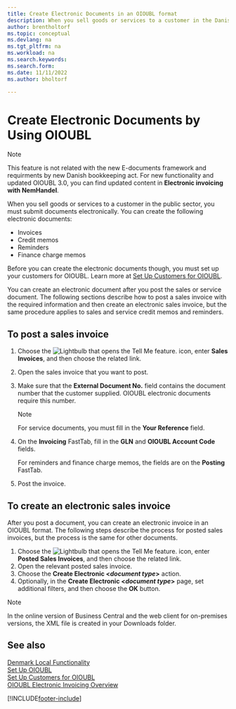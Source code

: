 ```yaml
---
title: Create Electronic Documents in an OIOUBL format
description: When you sell goods or services to a customer in the Danish public sector, you must submit documents electronically.
author: brentholtorf
ms.topic: conceptual
ms.devlang: na
ms.tgt_pltfrm: na
ms.workload: na
ms.search.keywords: 
ms.search.form: 
ms.date: 11/11/2022
ms.author: bholtorf

---
```

# Create Electronic Documents by Using OIOUBL

> [!NOTE]
> This feature is not related with the new E-documents framework and requirments by new Danish bookkeeping act. For new functionality and updated OIOUBL 3.0, you can find updated content in **Electronic invoicing with NemHandel**.   

When you sell goods or services to a customer in the public sector, you must submit documents electronically. You can create the following electronic documents: 

* Invoices
* Credit memos
* Reminders
* Finance charge memos

Before you can create the electronic documents though, you must set up your customers for OIOUBL. Learn more at [Set Up Customers for OIOUBL](how-to-set-up-customers-for-oioubl.md).  

You can create an electronic document after you post the sales or service document. The following sections describe how to post a sales invoice with the required information and then create an electronic sales invoice, but the same procedure applies to sales and service credit memos and reminders.  

## To post a sales invoice

1. Choose the ![Lightbulb that opens the Tell Me feature.](../../media/ui-search/search_small.png "Tell me what you want to do") icon, enter **Sales Invoices**, and then choose the related link.  
2. Open the sales invoice that you want to post.  
3. Make sure that the **External Document No.** field contains the document number that the customer supplied. OIOUBL electronic documents require this number.

    > [!Note]  
    > For service documents, you must fill in the **Your Reference** field.  

4. On the **Invoicing** FastTab, fill in the **GLN** and **OIOUBL Account Code** fields.  

    For reminders and finance charge memos, the fields are on the **Posting** FastTab.  

5. Post the invoice.  

## To create an electronic sales invoice

After you post a document, you can create an electronic invoice in an OIOUBL format. The following steps describe the process for posted sales invoices, but the process is the same for other documents.

1. Choose the ![Lightbulb that opens the Tell Me feature.](../../media/ui-search/search_small.png "Tell me what you want to do") icon, enter **Posted Sales Invoices**, and then choose the related link.  
2. Open the relevant posted sales invoice.  
3. Choose the **Create Electronic <*document type*>** action.  
4. Optionally, in the **Create Electronic <*document type*>** page, set additional filters, and then choose the **OK** button.  
  
> [!NOTE]
> In the online version of Business Central and the web client for on-premises versions, the XML file is created in your Downloads folder.

## See also

[Denmark Local Functionality](denmark-local-functionality.md)  
 [Set Up OIOUBL](how-to-set-up-oioubl.md)  
 [Set Up Customers for OIOUBL](how-to-set-up-customers-for-oioubl.md)  
 [OIOUBL Electronic Invoicing Overview](oioubl-electronic-invoicing-overview.md)  

[!INCLUDE[footer-include](../../includes/footer-banner.md)]
